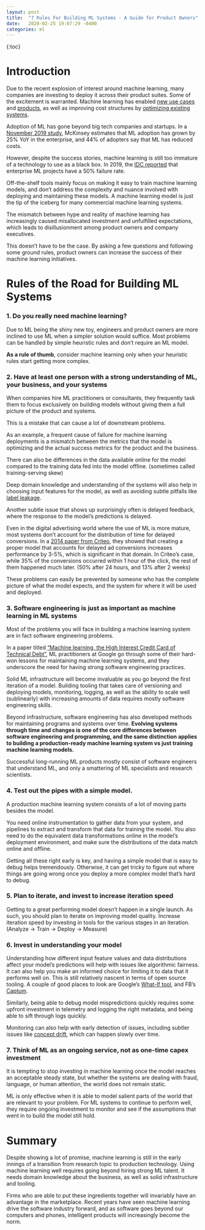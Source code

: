 ```yaml
---
layout: post
title:  "7 Rules For Building ML Systems - A Guide for Product Owners"
date:   2020-02-25 19:07:29 -0400
categories: ml
---
```


{:toc}

# Introduction

Due to the recent explosion of interest around machine learning, many companies are investing to deploy it across their product suites.
Some of the excitement is warranted. Machine learning has enabled [new use cases](https://www.youtube.com/watch?v=AtFZv-IuVwQ) and [products](https://ai.facebook.com/blog/facebook-ai-year-in-review-2019/), as well as improving cost structures by [optimizing existing systems](https://www.datacenterknowledge.com/google-alphabet/google-switching-self-driving-data-center-management-system). 

Adoption of ML has gone beyond big tech companies and startups. In a [November 2019 study](https://www.mckinsey.com/featured-insights/artificial-intelligence/global-ai-survey-ai-proves-its-worth-but-few-scale-impact), McKinsey estimates that ML adoption has grown by 25% YoY in the enterprise, and 44% of adopters say that ML has reduced costs.

However, despite the success stories, machine learning is still too immature of a technology to use as a black box. In 2019, the [IDC reported](https://www.businesswire.com/news/home/20190708005039/en/) that enterprise ML projects have a 50% failure rate.

Off-the-shelf tools mainly focus on making it easy to train machine learning models, and don’t address the complexity and nuance involved with deploying and maintaining these models. A machine learning model is just the tip of the iceberg for many commercial machine learning systems. 

The mismatch between hype and reality of machine learning has increasingly caused misallocated investment and unfulfilled expectations, which leads to disillusionment among product owners and company executives.

This doesn’t have to be the case. By asking a few questions and following some ground rules, product owners can increase the success of their machine learning initiatives.


# Rules of the Road for Building ML Systems

### 1. Do you really need machine learning?

Due to ML being the shiny new toy, engineers and product owners are more inclined to use ML when a simpler solution would suffice.
Most problems can be handled by simple heuristic rules and don’t require an ML model.

**As a rule of thumb**, consider machine learning only when your heuristic rules start getting more complex.

### 2. Have at least one person with a strong understanding of ML, your business, and your systems

When companies hire ML practitioners or consultants, they frequently task them to focus exclusively on building models without giving them a full picture of the product and systems.

This is a mistake that can cause a lot of downstream problems.

As an example, a frequent cause of failure for machine learning deployments is a mismatch between the metrics that the model is optimizing and the actual success metrics for the product and the business.

There can also be differences in the data available online for the model compared to the training data fed into the model offline. (sometimes called training-serving skew)

Deep domain knowledge and understanding of the systems will also help in choosing input features for the model, as well as avoiding subtle pitfalls like [label leakage](https://www.kaggle.com/dansbecker/data-leakage).

Another subtle issue that shows up surprisingly often is delayed feedback, where the response to the model’s predictions is delayed.

Even in the digital advertising world where the use of ML is more mature, most systems don’t account for the distribution of time for delayed conversions. In a [2014 paper from Criteo](http://olivier.chapelle.cc/pub/delayedConv.pdf), they showed that creating a proper model that accounts for delayed ad conversions increases performance by 3-5%, which is significant in that domain. In Criteo’s case, while 35% of the conversions occurred within 1 hour of the click, the rest of them happened much later. (50% after 24 hours, and 13% after 2 weeks)

These problems can easily be prevented by someone who has the complete picture of what the model expects, and the system for where it will be used and deployed.

### 3. Software engineering is just as important as machine learning in ML systems

Most of the problems you will face in building a machine learning system are in fact software engineering problems.

In a paper titled [“Machine learning, the High Interest Credit Card of Technical Debt”](https://storage.googleapis.com/pub-tools-public-publication-data/pdf/43146.pdf), ML practitioners at Google go through some of their hard-won lessons for maintaining machine learning systems, and they underscore the need for having strong software engineering practices.

Solid ML infrastructure will become invaluable as you go beyond the first iteration of a model.
Building tooling that takes care of versioning and deploying models, monitoring, logging, as well as the ability to scale well (sublinearly) with increasing amounts of data requires mostly software engineering skills.

Beyond infrastructure, software engineering has also developed methods for maintaining programs and systems over time. **Evolving systems through time and changes is one of the core differences between software engineering and programming, and the same distinction applies to building a production-ready machine learning system vs just training machine learning models.**

Successful long-running ML products mostly consist of software engineers that understand ML, and only a smattering of ML specialists and research scientists.

### 4. Test out the pipes with a simple model.

A production machine learning system consists of a lot of moving parts besides the model.

You need online instrumentation to gather data from your system, and pipelines to extract and transform that data for training the model.
You also need to do the equivalent data transformations online in the model’s deployment environment, and make sure the distributions of the data match online and offline.

Getting all these right early is key, and having a simple model that is easy to debug helps tremendously. Otherwise, it can get tricky to figure out where things are going wrong once you deploy a more complex model that’s hard to debug.

### 5. Plan to iterate, and invest to increase iteration speed

Getting to a great performing model doesn’t happen in a single launch. As such, you should plan to iterate on improving model quality. Increase iteration speed by investing in tools for the various stages in an iteration. (Analyze -> Train -> Deploy -> Measure)

### 6. Invest in understanding your model

Understanding how different input feature values and data distributions affect your model’s predictions will help with issues like algorithmic fairness. It can also help you make an informed choice for limiting it to data that it performs well on.
This is still relatively nascent in terms of open source tooling. A couple of good places to look are Google’s [What-If tool](https://ai.googleblog.com/2018/09/the-what-if-tool-code-free-probing-of.html), and FB’s [Captum](https://captum.ai).

Similarly, being able to debug model mispredictions quickly requires some upfront investment in telemetry and logging the right metadata, and being able to sift through logs quickly.

Monitoring can also help with early detection of issues, including subtler issues like [concept drift](https://www.optimizely.com/optimization-glossary/aa-testing/), which can happen slowly over time.

### 7. Think of ML as an ongoing service, not as one-time capex investment

It is tempting to stop investing in machine learning once the model reaches an acceptable steady state, but whether the systems are dealing with fraud, language, or human attention, the world does not remain static.

ML is only effective when it is able to model salient parts of the world that are relevant to your problem. For ML systems to continue to perform well, they require ongoing investment to monitor and see if the assumptions that went in to build the model still hold.

# Summary

Despite showing a lot of promise, machine learning is still in the early innings of a transition from research topic to production technology. 
Using machine learning well requires going beyond hiring strong ML talent. It needs domain knowledge about the business, as well as solid infrastructure and tooling.

Firms who are able to put these ingredients together will invariably have an advantage in the marketplace. Recent years have seen machine learning drive the software industry forward, and as software goes beyond our computers and phones, intelligent products will increasingly become the norm.

